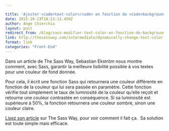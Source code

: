 ```yaml
---

title: 'Ajuster <code>text-color</code> en fonction de <code>background</code> avec Sass'
date: 2015-10-23T18:23:13.456Z
author: Ange Chierchia
layout: post
redirect_from: /blog/sass-modifier-text-color-en-fonction-de-background/
link: http://thesassway.com/intermediate/dynamically-change-text-color-based-on-its-background-with-sass
format: link
categories: "Front-End"
---
```

Dans un article de The Sass Way, Sebastian Ekström nous montre comment, avec Sass, garantir la meilleure lisibilité possible à vos textes pour une couleur de fond donnée.

Pour cela, il écrit une fonction Sass qui retournera une couleur différente en fonction de la couleur qui lui sera passée en paramètre. Cette fonction vérifie tout simplement le taux de luminosité de la couleur qu&rsquo;elle reçoit et retourne une couleur contrastée en conséquence. Si sa luminosité est supérieure à 50%, la fonction retournera une couleur sombre, sinon une couleur claire.

<a href="http://thesassway.com/intermediate/dynamically-change-text-color-based-on-its-background-with-sass" target="_blank">Lisez son article</a> sur The Sass Way, pour voir comment il fait ça.  Sa solution est toute simple mais efficace.